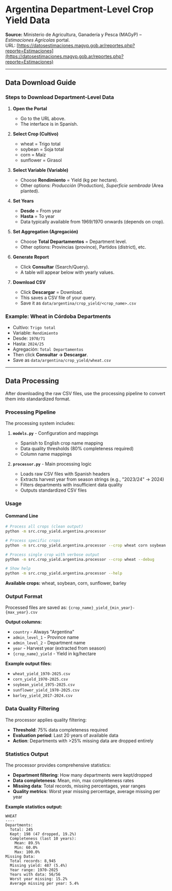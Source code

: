 # Argentina Department-Level Crop Yield Data

**Source:** Ministerio de Agricultura, Ganadería y Pesca (MAGyP) – *Estimaciones Agrícolas* portal.  
URL: [https://datosestimaciones.magyp.gob.ar/reportes.php?reporte=Estimaciones](https://datosestimaciones.magyp.gob.ar/reportes.php?reporte=Estimaciones)

---

## Data Download Guide

### Steps to Download Department-Level Data

1. **Open the Portal**
   - Go to the URL above.  
   - The interface is in Spanish.

2. **Select Crop (Cultivo)**
   - wheat = Trigo total
   - soybean = Soja total
   - corn = Maíz
   - sunflower = Girasol

3. **Select Variable (Variable)**
   - Choose **Rendimiento** = Yield (kg per hectare).  
   - Other options: *Producción* (Production), *Superficie sembrada* (Area planted).

4. **Set Years**
   - **Desde** = From year  
   - **Hasta** = To year  
   - Data typically available from 1969/1970 onwards (depends on crop).

5. **Set Aggregation (Agregación)**
   - Choose **Total Departamentos** = Department level.  
   - Other options: Provincias (province), Partidos (district), etc.

6. **Generate Report**
   - Click **Consultar** (Search/Query).  
   - A table will appear below with yearly values.

7. **Download CSV**
   - Click **Descargar** = Download.  
   - This saves a CSV file of your query.
   - Save it as `data/argentina/crop_yield/<crop_name>.csv`

### Example: Wheat in Córdoba Departments
- Cultivo: `Trigo total`  
- Variable: `Rendimiento`  
- Desde: `1970/71`  
- Hasta: `2024/25`  
- Agregación: `Total Departamentos`  
- Then click **Consultar → Descargar**.
- Save as `data/argentina/crop_yield/wheat.csv`

---

## Data Processing

After downloading the raw CSV files, use the processing pipeline to convert them into standardized format.

### Processing Pipeline

The processing system includes:

1. **`models.py`** - Configuration and mappings
   - Spanish to English crop name mapping
   - Data quality thresholds (80% completeness required)
   - Column name mappings

2. **`processor.py`** - Main processing logic
   - Loads raw CSV files with Spanish headers
   - Extracts harvest year from season strings (e.g., "2023/24" → 2024)
   - Filters departments with insufficient data quality
   - Outputs standardized CSV files

### Usage

#### Command Line
```bash
# Process all crops (clean output)
python -m src.crop_yield.argentina.processor

# Process specific crops
python -m src.crop_yield.argentina.processor --crop wheat corn soybean

# Process single crop with verbose output
python -m src.crop_yield.argentina.processor --crop wheat --debug

# Show help
python -m src.crop_yield.argentina.processor --help
```

**Available crops:** wheat, soybean, corn, sunflower, barley

### Output Format

Processed files are saved as: `{crop_name}_yield_{min_year}-{max_year}.csv`

**Output columns:**
- `country` - Always "Argentina"
- `admin_level_1` - Province name
- `admin_level_2` - Department name  
- `year` - Harvest year (extracted from season)
- `{crop_name}_yield` - Yield in kg/hectare

**Example output files:**
- `wheat_yield_1970-2025.csv`
- `corn_yield_1970-2025.csv`
- `soybean_yield_1975-2025.csv`
- `sunflower_yield_1970-2025.csv`
- `barley_yield_2017-2024.csv`

### Data Quality Filtering

The processor applies quality filtering:

- **Threshold**: 75% data completeness required
- **Evaluation period**: Last 20 years of available data
- **Action**: Departments with >25% missing data are dropped entirely

### Statistics Output

The processor provides comprehensive statistics:

- **Department filtering**: How many departments were kept/dropped
- **Data completeness**: Mean, min, max completeness rates
- **Missing data**: Total records, missing percentages, year ranges
- **Quality metrics**: Worst year missing percentage, average missing per year

**Example statistics output:**
```
WHEAT
----
Departments:
  Total: 245
  Kept: 198 (47 dropped, 19.2%)
  Completeness (last 10 years):
    Mean: 89.5%
    Min: 60.0%
    Max: 100.0%
Missing Data:
  Total records: 8,945
  Missing yield: 487 (5.4%)
  Year range: 1970-2025
  Years with data: 56/56
  Worst year missing: 15.2%
  Average missing per year: 5.4%
```